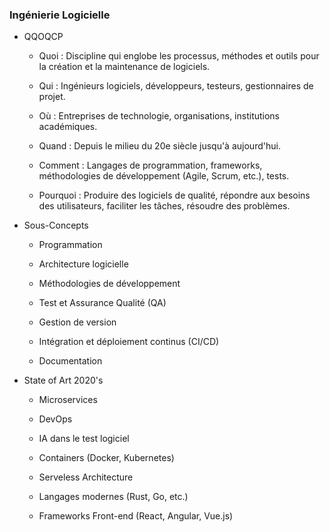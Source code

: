 ### Ingénierie Logicielle

- QQOQCP

	- Quoi : Discipline qui englobe les processus, méthodes et outils pour la création et la maintenance de logiciels.

	- Qui : Ingénieurs logiciels, développeurs, testeurs, gestionnaires de projet.

	- Où : Entreprises de technologie, organisations, institutions académiques.

	- Quand : Depuis le milieu du 20e siècle jusqu'à aujourd'hui.

	- Comment : Langages de programmation, frameworks, méthodologies de développement (Agile, Scrum, etc.), tests.

	- Pourquoi : Produire des logiciels de qualité, répondre aux besoins des utilisateurs, faciliter les tâches, résoudre des problèmes.

- Sous-Concepts

	- Programmation

	- Architecture logicielle

	- Méthodologies de développement

	- Test et Assurance Qualité (QA)

	- Gestion de version

	- Intégration et déploiement continus (CI/CD)

	- Documentation

- State of Art 2020's

	- Microservices

	- DevOps

	- IA dans le test logiciel

	- Containers (Docker, Kubernetes)

	- Serveless Architecture

	- Langages modernes (Rust, Go, etc.)

	- Frameworks Front-end (React, Angular, Vue.js)

